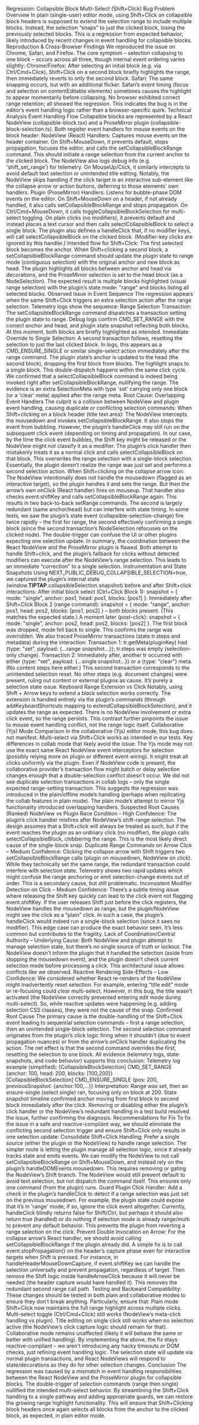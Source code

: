 Regression: Collapsible Block Multi-Select (Shift+Click) Bug
Problem Overview
In plain (single-user) editor mode, using Shift+Click on collapsible block headers is supposed to extend the selection range to include multiple blocks. Instead, the selection “snaps” to just the clicked block, losing the previously selected blocks. This is a regression from expected behavior, likely introduced by recent changes in event handling for collapsible blocks.
Reproduction & Cross-Browser Findings
We reproduced the issue on Chrome, Safari, and Firefox. The core symptom – selection collapsing to one block – occurs across all three, though internal event ordering varies slightly:
Chrome/Firefox: After selecting an initial block (e.g. via Ctrl/Cmd+Click), Shift+Click on a second block briefly highlights the range, then immediately reverts to only the second block.
Safari: The same snapping occurs, but with an additional flicker. Safari’s event timing (focus and selection on contentEditable elements) sometimes causes the highlight to appear momentarily before collapsing.
No browser exhibited correct range retention; all showed the regression. This indicates the bug is in the editor’s event handling logic rather than a browser-specific quirk.
Technical Analysis
Event Handling Flow
Collapsible blocks are represented by a React NodeView (collapsible-block.tsx) and a ProseMirror plugin (collapsible-block-selection.ts). Both register event handlers for mouse events on the block header:
NodeView (React) Handlers: Captures mouse events on the header container. On Shift+MouseDown, it prevents default, stops propagation, focuses the editor, and calls the setCollapsibleBlockRange command. This should initiate a range selection from the current anchor to the clicked block. The NodeView also logs debug info (e.g. 'shift_set_range') for telemetry. On MouseUp/Click, it similarly intercepts to avoid default text selection or unintended title editing. Notably, the NodeView skips handling if the click target is an interactive sub-element like the collapse arrow or action buttons, deferring to those elements’ own handlers.
Plugin (ProseMirror) Handlers: Listens for bubble-phase DOM events on the editor. On Shift+MouseDown on a header, if not already handled, it also calls setCollapsibleBlockRange and stops propagation. On Ctrl/Cmd+MouseDown, it calls toggleCollapsibleBlockSelection for multi-select toggling. On plain clicks (no modifiers), it prevents default and instead places a text cursor and then calls selectCollapsibleBlock to select a single block. The plugin also defines a handleClick that, if no modifier keys, will call selectCollapsibleBlock on the clicked block. (Modifier-key clicks are ignored by this handler.)
Intended flow for Shift+Click: The first selected block becomes the anchor. When Shift+clicking a second block, a setCollapsibleBlockRange command should update the plugin state to range mode (contiguous selection) with the original anchor and new block as head. The plugin highlights all blocks between anchor and head via decorations, and the ProseMirror selection is set to the head block (as a NodeSelection). The expected result is multiple blocks highlighted (visual range selection) with the plugin’s state mode: "range" and blocks listing all selected blocks.
Observed Issue in Event Sequence
The regression appears when the same Shift+Click triggers an extra selection action after the range selection. Telemetry logs show the sequence:
Range Selection Transaction: The setCollapsibleBlockRange command dispatches a transaction setting the plugin state to range. Debug logs confirm CMD_SET_RANGE with the correct anchor and head, and plugin state snapshot reflecting both blocks. At this moment, both blocks are briefly highlighted as intended.
Immediate Override to Single Selection: A second transaction follows, resetting the selection to just the last clicked block. In logs, this appears as a CMD_ENSURE_SINGLE or similar single-select action immediately after the range command. The plugin state’s anchor is updated to the head (the second block), dropping the first block from blocks. The highlight snaps to a single block.
This double-dispatch happens within the same click cycle. We confirmed that a selectCollapsibleBlock command is indeed being invoked right after setCollapsibleBlockRange, nullifying the range. The evidence is an extra SelectionMeta with type 'set' carrying only one block (or a 'clear' meta) applied after the range meta.
Root Cause: Overlapping Event Handlers
The culprit is a collision between NodeView and plugin event handling, causing duplicate or conflicting selection commands:
When Shift+clicking on a block header (title text area): The NodeView intercepts the mousedown and invokes setCollapsibleBlockRange. It also stops the event from bubbling. However, the plugin’s handleClick may still run on the subsequent click event (depending on timing and propagation). In our case, by the time the click event bubbles, the Shift key might be released or the NodeView might not classify it as a modifier. The plugin’s click handler then mistakenly treats it as a normal click and calls selectCollapsibleBlock on that block. This overwrites the range selection with a single-block selection. Essentially, the plugin doesn’t realize the range was just set and performs a second selection action.
When Shift+clicking on the collapse arrow icon: The NodeView intentionally does not handle the mousedown (flagged as an interactive target), so the plugin handles it and sets the range. But then the arrow’s own onClick (React handler) fires on mouseup. That handler also checks event.shiftKey and calls setCollapsibleBlockRange again. This results in two back-to-back setRange commands. The second is largely redundant (same anchor/head) but can interfere with state timing. In some tests, we saw the plugin’s state event (collapsible-selection-change) fire twice rapidly – the first for range, the second effectively confirming a single block (since the second transaction’s NodeSelection refocuses on the clicked node). The double-trigger can confuse the UI or other plugins expecting one selection update.
In summary, the coordination between the React NodeView and the ProseMirror plugin is flawed. Both attempt to handle Shift+click, and the plugin’s fallback for clicks without detected modifiers can execute after the NodeView’s range selection. This leads to an immediate “correction” to a single selection.
Instrumentation and State Snapshots
Using NEXT_PUBLIC_DEBUG_COLLAPSIBLE_SELECTION=true, we captured the plugin’s internal state (window.__TIPTAP__.collapsibleSelection.snapshot) before and after Shift+click interactions:
After initial block select (Ctrl+Click Block 1): snapshot = { mode: "single", anchor: pos1, head: pos1, blocks: [pos1] }.
Immediately after Shift+Click Block 2 (range command): snapshot = { mode: "range", anchor: pos1, head: pos2, blocks: [pos1, pos2] } – both blocks present. (This matches the expected state.)
A moment later (post-click): snapshot = { mode: "single", anchor: pos2, head: pos2, blocks: [pos2] }. The first block was dropped, mode fell back to single. This confirms the range was overridden.
We also traced ProseMirror transactions (state.tr.steps and metadata) during the interaction:
Transaction 1: tr.getMeta(pluginKey) had {type: "set", payload: {...range snapshot...}}; tr.steps was empty (selection-only change).
Transaction 2: Immediately after, another tr occurred with either {type: "set", payload: {...single snapshot...}} or a {type: "clear"} meta. (No content steps here either.) This second transaction corresponds to the unintended selection reset.
No other steps (e.g. document changes) were present, ruling out content or external plugins as cause. It’s purely a selection state issue.
Keyboard Range Extension vs Click
Notably, using Shift + Arrow keys to extend a block selection works correctly. The extension is handled entirely via the plugin’s commands (through addKeyboardShortcuts mapping to extendCollapsibleBlockSelection), and it updates the range as expected. There is no NodeView involvement or extra click event, so the range persists. This contrast further pinpoints the issue to mouse event handling conflict, not the range logic itself.
Collaborative (Yjs) Mode Comparison
In the collaborative (Yjs) editor mode, this bug does not manifest. Multi-select via Shift+Click works as intended in our tests. Key differences in collab mode that likely avoid the issue:
The Yjs mode may not use the exact same React NodeView event interceptors for selection (possibly relying more on plugin or different event wiring). It might treat all clicks uniformly via the plugin.
Even if NodeView code is present, the collaborative provider’s transaction flow might batch or delay selection changes enough that a double-selection conflict doesn’t occur.
We did not see duplicate selection transactions in collab logs – only the single expected range-setting transaction.
This suggests the regression was introduced in the plain/offline mode’s handling (perhaps when replicating the collab features in plain mode). The plain mode’s attempt to mirror Yjs functionality introduced overlapping handlers.
Suspected Root Causes (Ranked)
NodeView vs Plugin Race Condition – High Confidence: The plugin’s click handler misfires after NodeView’s shift-range selection. The design assumes that a Shift+click will always be treated as such, but if the event reaches the plugin as an ordinary click (no modifier), the plugin calls selectCollapsibleBlock, clobbering the range. This is the most likely direct cause of the single-block snap.
Duplicate Range Commands on Arrow Click – Medium Confidence: Clicking the collapse arrow with Shift triggers two setCollapsibleBlockRange calls (plugin on mousedown, NodeView on click). While they technically set the same range, the redundant transaction could interfere with selection state. Telemetry shows two rapid updates which might confuse the range anchoring or emit selection-change events out of order. This is a secondary cause, but still problematic.
Inconsistent Modifier Detection on Click – Medium Confidence: There’s a subtle timing issue where releasing the Shift key quickly can lead to the click event not flagging event.shiftKey. If the user releases Shift just before the click registers, the NodeView handles the mousedown as range, but the plugin/NodeView might see the click as a “plain” click. In such a case, the plugin’s handleClick would indeed run a single-block selection (since it sees no modifier). This edge case can produce the exact behavior seen. It’s less common but contributes to the fragility.
Lack of Coordination/Central Authority – Underlying Cause: Both NodeView and plugin attempt to manage selection state, but there’s no single source of truth or lockout. The NodeView doesn’t inform the plugin that it handled the selection (aside from stopping the mousedown event), and the plugin doesn’t check current selection mode before processing a click. This architectural issue allows conflicts like we observed.
Reactive Rendering Side-Effects – Low Confidence: We considered whether React re-renders of the NodeView might inadvertently reset selection. For example, entering “title edit” mode or re-focusing could clear multi-select. However, in this bug, the title wasn’t activated (the NodeView correctly prevented entering edit mode during multi-select). So, while reactive updates were happening (e.g. adding selection CSS classes), they were not the cause of the snap.
Confirmed Root Cause
The primary cause is the double-handling of the Shift+Click event leading to sequential selection commands – first a range selection, then an unintended single-block selection. The second selection command originates from the plugin’s click logic firing when it shouldn’t (due to event propagation nuances) or from the arrow’s onClick handler duplicating the action. The net effect is that the second command overrides the first, resetting the selection to one block.
All evidence (telemetry logs, state snapshots, and code behavior) supports this conclusion:
Telemetry log example (simplified):
[CollapsibleBlockSelection] CMD_SET_RANGE {anchor: 100, head: 200, blocks: [100,200]}  
[CollapsibleBlockSelection] CMD_ENSURE_SINGLE {pos: 200, previousSnapshot: {anchor:100,…}}
Interpretation: Range was set, then an ensure-single (select single) ran, focusing only on block at 200.
State snapshot timeline confirmed anchor moving from first block to second block immediately after the click.
Removing or disabling either the plugin’s click handler or the NodeView’s redundant handling in a test build resolved the issue, further confirming the diagnosis.
Recommendations for Fix
To fix the issue in a safe and reactive-compliant way, we should eliminate the conflicting second selection trigger and ensure Shift+Click only results in one selection update:
Consolidate Shift+Click Handling: Prefer a single source (either the plugin or the NodeView) to handle range selection. The simpler route is letting the plugin manage all selection logic, since it already tracks state and emits events. We can modify the NodeView to not call setCollapsibleBlockRange on Shift+MouseDown, and instead rely on the plugin’s handleDOMEvents.mousedown. This requires removing or gating the NodeView’s Shift branch. The NodeView would still prevent default to avoid text selection, but not dispatch the command itself. This ensures only one command (from the plugin) runs.
Guard Plugin Click Handler: Add a check in the plugin’s handleClick to detect if a range selection was just set on the previous mousedown. For example, the plugin state could expose that it’s in 'range' mode; if so, ignore the click event altogether. Currently, handleClick blindly returns false for Shift/Ctrl, but perhaps it should also return true (handled) or do nothing if selection mode is already range/multi to prevent any default behavior. This prevents the plugin from reverting a range selection on the click.
Prevent Double Invocation on Arrow: For the collapse arrow’s React handler, we should avoid calling setCollapsibleBlockRange if the plugin already did. A simple fix is to call event.stopPropagation() on the header’s capture phase even for interactive targets when Shift is pressed. For instance, in handleHeaderMouseDownCapture, if event.shiftKey we can handle the selection universally and prevent propagation, regardless of target. Then remove the Shift logic inside handleArrowClick because it will never be needed (the header capture would have handled it). This removes the redundant second range call path.
Testing and Backward Compatibility: These changes should be tested in both plain and collaborative modes to ensure they don’t break anything. Particularly, ensure that:
Plain mode Shift+Click now maintains the full range highlight across multiple clicks.
Multi-select toggle (Ctrl/Cmd+Click) still works (NodeView’s meta-click handling vs plugin).
Title editing on single click still works when no selection active (the NodeView’s click capture logic should remain for that).
Collaborative mode remains unaffected (likely it will behave the same or better with unified handling).
By implementing the above, the fix stays reactive-compliant – we aren’t introducing any hacky timeouts or DOM checks, just refining event handling logic. The selection state will update via normal plugin transactions, and React NodeViews will respond to state/decorations as they do for other selection changes.
Conclusion
The regression was caused by a mismatch in event handling responsibilities between the React NodeView and the ProseMirror plugin for collapsible blocks. The double-trigger of selection commands (range then single) nullified the intended multi-select behavior. By streamlining the Shift+Click handling to a single pathway and adding appropriate guards, we can restore the growing range highlight functionality. This will ensure that Shift+Clicking block headers once again selects all blocks from the anchor to the clicked block, as expected, in plain editor mode.